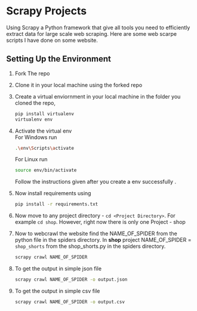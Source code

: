 # Scrapy Projects
Using Scrapy a Python framework that give all tools you need to efficiently extract data for large scale web scraping. Here are some web scarpe scripts I have done on some website.

## Setting Up the Environment

1. Fork The repo
2. Clone it in your local machine using the forked repo
3. Create a virtual enviornment in your local machine in the folder you cloned the repo,

    ```bash
    pip install virtualenv
    virtualenv env
    ```
4. Activate the virtual env<br>
   For Windows run
   ```bash
   .\env\Scripts\activate
   ```
   For Linux run
   ```bash
   source env/bin/activate
   ```
   Follow the instructions given after you create a env successfully .
5. Now install requirements using
   ```bash
   pip install -r requirements.txt
   ```
6. Now move to any project directory - `cd <Project Directory>`. For example `cd shop`. However, right now there is only one Project - shop
7. Now to webcrawl the website find the NAME_OF_SPIDER from the python file in the spiders directory. In **shop** project NAME_OF_SPIDER = `shop_shorts` from the shop_shorts.py in the spiders directory.
    ```bash
    scrapy crawl NAME_OF_SPIDER
    ```
8. To get the output in simple json file
    ```bash
    scrapy crawl NAME_OF_SPIDER -o output.json
    ```
9. To get the output in simple csv file
    ```bash
    scrapy crawl NAME_OF_SPIDER -o output.csv
    ```
